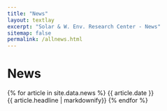 ```yaml
---
title: "News"
layout: textlay
excerpt: "Solar & W. Env. Research Center - News"
sitemap: false
permalink: /allnews.html
---
```


# News

{% for article in site.data.news %}
{{ article.date }} <br>
{{ article.headline | markdownify}}
{% endfor %}
